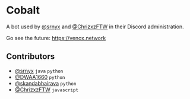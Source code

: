 # Cobalt

A bot used by [@srnyx](https://github.com/srnyx) and [@ChrizxzFTW](https://github.com/Chrizxz) in their Discord administration.

Go see the future: https://venox.network

## Contributors

- [@srnyx](https://github.com/srnyx) `java` `python`
- [@DWAA1660](https://github.com/DWAA1660) `python`
- [@skandabhairava](https://github.com/skandabhairava) `python`
- [@ChrizxzFTW](https://github.com/Chrizxz) `javascript`
